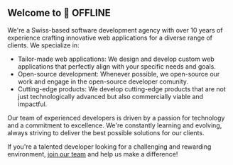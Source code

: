 

## Welcome to 🔴 OFFLINE 

We're a Swiss-based software development agency with over 10 years of experience crafting innovative web applications for a diverse range of clients. We specialize in:

* Tailor-made web applications: We design and develop custom web applications that perfectly align with your specific needs and goals.
* Open-source development: Whenever possible, we open-source our work and engage in the open-source developer comunity.
* Cutting-edge products: We develop cutting-edge products that are not just technologically advanced but also commercially viable and impactful.

  
Our team of experienced developers is driven by a passion for technology and a commitment to excellence. We're constantly learning and evolving, always striving to deliver the best possible solutions for our clients.

If you're a talented developer looking for a challenging and rewarding environment, [join our team](https://jobs.offline.ch/) and help us make a difference!
